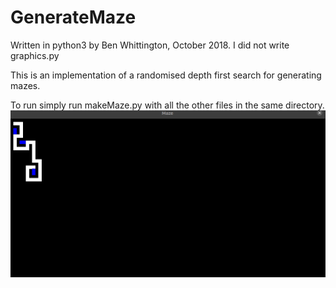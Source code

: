 # GenerateMaze
Written in python3 by Ben Whittington, October 2018. I did not write graphics.py

This is an implementation of a randomised depth first search for generating mazes.

To run simply run makeMaze.py with all the other files in the same directory.
![maze being generated](images/maze.gif)
